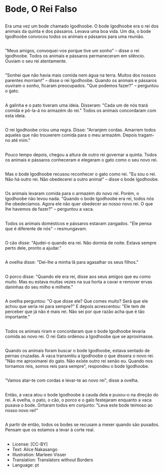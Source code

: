 # Bode, O Rei Falso

##
Era uma vez um bode chamado Igodhoobe. O bode Igodhoobe era o rei dos animais da quinta e dos pássaros. Levava uma boa vida. Um dia, o bode Igodhoobe convocou todos os animais e pássaros para uma reunião.

##
"Meus amigos, convoquei-vos porque tive um sonho" – disse o rei Igodhoobe. Todos os animais e pássaros permaneceram em silêncio. Ouviam o seu rei atentamente.

##
"Sonhei que não havia mais comida nem água na terra. Muitos dos nossos parentes morriam!" – disse o rei Igodhoobe. Quando os animais e pássaros ouviram o sonho, ficaram preocupados. "Que podemos fazer?" – perguntou o gato.

##
A galinha e o pato tiveram uma ideia. Disseram: "Cada um de nós trará comida e pô-la-á no armazém do rei." Todos os animais concordaram com esta ideia.

##
O rei Igodhoobe criou uma regra. Disse: "Arranjem cordas. Amarrem todos aqueles que não trouxerem comida para o meu armazém. Depois tragam-no até mim."

##
Pouco tempo depois, chegou a altura de outro rei governar a quinta. Todos os animais e pássaros conheceram e elegeram o gato como o seu novo rei.

##
Mas o bode Igodhoobe recusou reconhecer o gato como rei. "Eu sou o rei. Não há outro rei. Não obedecerei a outro animal" – disse o bode Igodhoobe.

##
Os animais levaram comida para o armazém do novo rei. Porém, o Igodhoobe não levou nada. "Quando o bode Igodhoobe era rei, todos nós lhe obedecíamos. Agora ele não quer obedecer ao nosso novo rei. O que lhe havemos de fazer?" – perguntou a vaca.

##
Todos os animais domésticos e pássaros estavam zangados. "Ele pensa que é diferente de nós" – resmungavam.

##
O cão disse: "Ajudei-o quando era rei. Não dormia de noite. Estava sempre perto dele, pronto a ajudar."

##
A ovelha disse: "Dei-lhe a minha lã para agasalhar os seus filhos."

##
O porco disse: "Quando ele era rei, disse aos seus amigos que eu como muito. Mas eu estava muitas vezes na sua horta a cavar e remover ervas daninhas do seu milho e milhete."

##
A ovelha perguntou: "O que disse ele? Que comes muito? Será que ele achou que seria rei para sempre?" E depois acrescentou: "Ele tem de perceber que já não é mais rei. Não sei por que razão acha que é tão importante."

##
Todos os animais riram e concordaram que o bode Igodhoobe levaria comida ao novo rei. O rei Gato ordenou a Igodhoobe que se aproximasse.

##
Quando os animais foram buscar o bode Igodhoobe, estava sentado de pernas cruzadas. A vaca transmitiu a Igodhoobe o que dissera o novo rei. "Não me aproximarei do gato. Não existe outro rei senão eu. Quando nos tornamos reis, somos reis para sempre", respondeu o bode Igodhoobe.

##
"Vamos atar-te com cordas e levar-te ao novo rei", disse a ovelha.

##
Então, a vaca atou o bode Igodhoobe à cauda dela e puxou-o na direção do rei. A ovelha, o pato, o cão, o porco e o galo festejaram enquanto a vaca puxava o bode. Gritaram todos em conjunto: "Leva este bode teimoso ao nosso novo rei!"

##
A partir de então, todos os bodes se recusam a mexer quando são puxados. Pensam que os estamos a levar à corte real.

##
* License: [CC-BY]
* Text: Alice Nakasango
* Illustration: Marleen Visser
* Translation: Translators without Borders
* Language: pt
